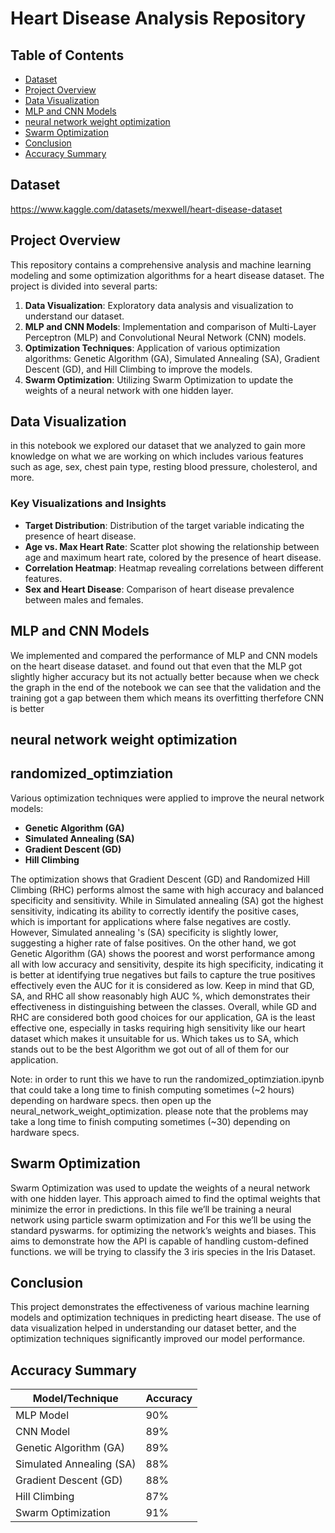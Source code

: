 # Heart Disease Analysis Repository

## Table of Contents
- [Dataset](#Dataset)
- [Project Overview](#project-overview)
- [Data Visualization](#data-visualization)
- [MLP and CNN Models](#mlp-and-cnn-models)
- [neural network weight optimization](#neural-network-weight-optimization)
- [Swarm Optimization](#swarm-optimization)
- [Conclusion](#conclusion)
- [Accuracy Summary](#accuracy-summary)

## Dataset
https://www.kaggle.com/datasets/mexwell/heart-disease-dataset

## Project Overview

This repository contains a comprehensive analysis and machine learning modeling and some optimization algorithms for a heart disease dataset. The project is divided into several parts:
1. **Data Visualization**: Exploratory data analysis and visualization to understand our dataset.
2. **MLP and CNN Models**: Implementation and comparison of Multi-Layer Perceptron (MLP) and Convolutional Neural Network (CNN) models.
3. **Optimization Techniques**: Application of various optimization algorithms: Genetic Algorithm (GA), Simulated Annealing (SA), Gradient Descent (GD), and Hill Climbing to improve the models.
4. **Swarm Optimization**: Utilizing Swarm Optimization to update the weights of a neural network with one hidden layer.

## Data Visualization

in this notebook we explored our dataset that we analyzed to gain more knowledge on what we are working on which includes various features such as age, sex, chest pain type, resting blood pressure, cholesterol, and more.
### Key Visualizations and Insights

- **Target Distribution**: Distribution of the target variable indicating the presence of heart disease.
- **Age vs. Max Heart Rate**: Scatter plot showing the relationship between age and maximum heart rate, colored by the presence of heart disease.
- **Correlation Heatmap**: Heatmap revealing correlations between different features.
- **Sex and Heart Disease**: Comparison of heart disease prevalence between males and females.

## MLP and CNN Models

We implemented and compared the performance of MLP and CNN models on the heart disease dataset. and found out that even that the MLP got slightly higher accuracy but its not actually better because when we check the graph in the end of the notebook we can see that the validation and the training got a gap between them which means its overfitting therfefore CNN is better

## neural network weight optimization
## randomized_optimziation
Various optimization techniques were applied to improve the neural network models:

- **Genetic Algorithm (GA)**
- **Simulated Annealing (SA)**
- **Gradient Descent (GD)**
- **Hill Climbing**

The optimization shows that Gradient Descent (GD) and Randomized Hill Climbing (RHC) performs almost the same with high accuracy and balanced specificity and sensitivity. While in Simulated annealing (SA) got the highest sensitivity, indicating its ability to correctly identify the positive cases, which is important for applications where false negatives are costly. However, Simulated annealing 's (SA) specificity is slightly lower, suggesting a higher rate of false positives. On the other hand, we got Genetic Algorithm (GA) shows the poorest and worst performance among all with low accuracy and sensitivity, despite its high specificity, indicating it is better at identifying true negatives but fails to capture the true positives effectively even the AUC for it is considered as low. Keep in mind that GD, SA, and RHC all show reasonably high AUC %, which demonstrates their effectiveness in distinguishing between the classes.
Overall, while GD and RHC are considered both good choices for our application, GA is the least effective one, especially in tasks requiring high sensitivity like our heart dataset which makes it unsuitable for us. Which takes us to SA, which stands out to be the best Algorithm we got out of all of them for our application.

Note: in order to runt this we have to run the randomized_optimziation.ipynb that could take a long time to finish computing sometimes (~2 hours) depending on hardware specs.
then open up the neural_network_weight_optimization. please note that the problems may take a long time to finish computing sometimes (~30) depending on hardware specs.

## Swarm Optimization

Swarm Optimization was used to update the weights of a neural network with one hidden layer. This approach aimed to find the optimal weights that minimize the error in predictions.
In this file we’ll be training a neural network using particle swarm optimization and For this we’ll be using the standard pyswarms. for optimizing the network’s weights and biases. This aims to demonstrate how the API is capable of handling custom-defined functions. we will be trying to classify the 3 iris species in the Iris Dataset.

## Conclusion

This project demonstrates the effectiveness of various machine learning models and optimization techniques in predicting heart disease. The use of data visualization helped in understanding our dataset better, and the optimization techniques significantly improved our model performance.



## Accuracy Summary

| Model/Technique              | Accuracy |
|------------------------------|----------|
| MLP Model                    | 90%      |
| CNN Model                    | 89%      |
| Genetic Algorithm (GA)       | 89%      |
| Simulated Annealing (SA)     | 88%      |
| Gradient Descent (GD)        | 88%      |
| Hill Climbing                | 87%      |
| Swarm Optimization           | 91%      |
